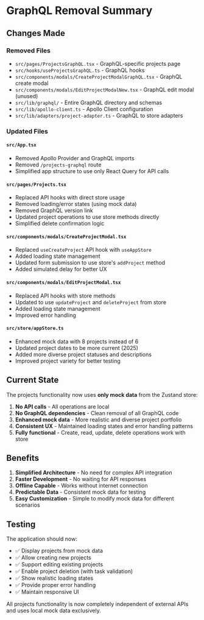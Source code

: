 # GraphQL Removal Summary

## Changes Made

### Removed Files

- `src/pages/ProjectsGraphQL.tsx` - GraphQL-specific projects page
- `src/hooks/useProjectsGraphQL.ts` - GraphQL hooks
- `src/components/modals/CreateProjectModalGraphQL.tsx` - GraphQL create modal
- `src/components/modals/EditProjectModalNew.tsx` - GraphQL edit modal (unused)
- `src/lib/graphql/` - Entire GraphQL directory and schemas
- `src/lib/apollo-client.ts` - Apollo Client configuration
- `src/lib/adapters/project-adapter.ts` - GraphQL to store adapters

### Updated Files

#### `src/App.tsx`

- Removed Apollo Provider and GraphQL imports
- Removed `/projects-graphql` route
- Simplified app structure to use only React Query for API calls

#### `src/pages/Projects.tsx`

- Replaced API hooks with direct store usage
- Removed loading/error states (using mock data)
- Removed GraphQL version link
- Updated project operations to use store methods directly
- Simplified delete confirmation logic

#### `src/components/modals/CreateProjectModal.tsx`

- Replaced `useCreateProject` API hook with `useAppStore`
- Added loading state management
- Updated form submission to use store's `addProject` method
- Added simulated delay for better UX

#### `src/components/modals/EditProjectModal.tsx`

- Replaced API hooks with store methods
- Updated to use `updateProject` and `deleteProject` from store
- Added loading state management
- Improved error handling

#### `src/store/appStore.ts`

- Enhanced mock data with 8 projects instead of 6
- Updated project dates to be more current (2025)
- Added more diverse project statuses and descriptions
- Improved project variety for better testing

## Current State

The projects functionality now uses **only mock data** from the Zustand store:

1. **No API calls** - All operations are local
2. **No GraphQL dependencies** - Clean removal of all GraphQL code
3. **Enhanced mock data** - More realistic and diverse project portfolio
4. **Consistent UX** - Maintained loading states and error handling patterns
5. **Fully functional** - Create, read, update, delete operations work with store

## Benefits

1. **Simplified Architecture** - No need for complex API integration
2. **Faster Development** - No waiting for API responses
3. **Offline Capable** - Works without internet connection
4. **Predictable Data** - Consistent mock data for testing
5. **Easy Customization** - Simple to modify mock data for different scenarios

## Testing

The application should now:

- ✅ Display projects from mock data
- ✅ Allow creating new projects
- ✅ Support editing existing projects
- ✅ Enable project deletion (with task validation)
- ✅ Show realistic loading states
- ✅ Provide proper error handling
- ✅ Maintain responsive UI

All projects functionality is now completely independent of external APIs and uses local mock data exclusively.

